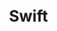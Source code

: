 ---
blog: https://swift.org/blog/
guide: https://developer.apple.com/swift/resources/
logohandle: swift
sort: swift
tags:
- apple
- programming_language
title: Swift
twitter: swiftlang
website: https://swift.org/
wikipedia: https://en.wikipedia.org/wiki/Swift_(programming_language)
---
